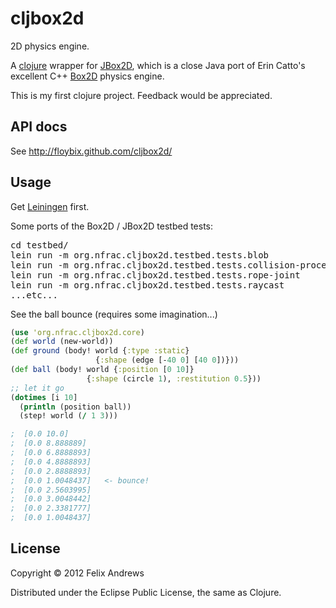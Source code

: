 # cljbox2d

2D physics engine.

A [clojure](http://clojure.org/) wrapper for
[JBox2D](http://www.jbox2d.org/), which is a close Java port of Erin
Catto's excellent C++ [Box2D](http://www.box2d.org/) physics engine.

This is my first clojure project. Feedback would be appreciated.

## API docs

See http://floybix.github.com/cljbox2d/

## Usage

Get [Leiningen](https://github.com/technomancy/leiningen) first.

Some ports of the Box2D / JBox2D testbed tests:

<pre>
cd testbed/
lein run -m org.nfrac.cljbox2d.testbed.tests.blob
lein run -m org.nfrac.cljbox2d.testbed.tests.collision-processing
lein run -m org.nfrac.cljbox2d.testbed.tests.rope-joint
lein run -m org.nfrac.cljbox2d.testbed.tests.raycast
...etc...
</pre>

See the ball bounce (requires some imagination...)

```clojure
(use 'org.nfrac.cljbox2d.core)
(def world (new-world))
(def ground (body! world {:type :static}
                   {:shape (edge [-40 0] [40 0])}))
(def ball (body! world {:position [0 10]}
                 {:shape (circle 1), :restitution 0.5}))
;; let it go
(dotimes [i 10]
  (println (position ball))
  (step! world (/ 1 3)))

;  [0.0 10.0]
;  [0.0 8.888889]
;  [0.0 6.8888893]
;  [0.0 4.8888893]
;  [0.0 2.8888893]
;  [0.0 1.0048437]   <- bounce!
;  [0.0 2.5603995]
;  [0.0 3.0048442]
;  [0.0 2.3381777]
;  [0.0 1.0048437]
```

## License

Copyright © 2012 Felix Andrews

Distributed under the Eclipse Public License, the same as Clojure.
